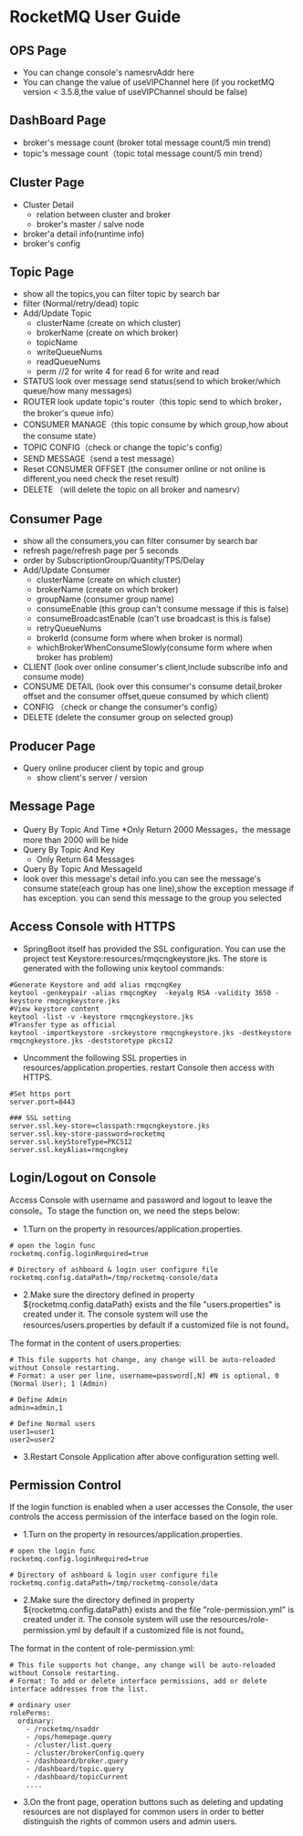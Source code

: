 # RocketMQ User Guide

## OPS Page
* You can change console's namesrvAddr here
* You can change the value of useVIPChannel  here (if you rocketMQ version < 3.5.8,the value of useVIPChannel should be false)

## DashBoard Page
* broker's message count (broker total message count/5 min trend)
* topic's message count（topic total message count/5 min trend）

## Cluster Page
* Cluster Detail
    * relation between cluster and broker
    * broker's master / salve node
* broker'a detail info(runtime info)
* broker's config

## Topic Page
* show all the topics,you can filter topic by search bar
* filter (Normal/retry/dead) topic 
* Add/Update Topic
    * clusterName (create on which cluster)
    * brokerName (create on which broker)
    * topicName 
    * writeQueueNums  
    * readQueueNums  
    * perm //2 for write 4 for read 6 for write and read
* STATUS look over message send status(send to which broker/which queue/how many messages) 
* ROUTER look update topic's router（this topic send to which broker，the broker's queue info）
* CONSUMER MANAGE（this topic consume by which group,how about the consume state）
* TOPIC CONFIG（check or change the topic's config）
* SEND MESSAGE（send a test message）
* Reset CONSUMER OFFSET (the consumer online or not online is different,you need check the reset result)
* DELETE （will delete the topic on all broker and namesrv）

## Consumer Page
* show all the consumers,you can filter consumer by search bar
* refresh page/refresh page per 5 seconds
* order by SubscriptionGroup/Quantity/TPS/Delay
* Add/Update Consumer
    * clusterName (create on which cluster)
    * brokerName (create on which broker)
    * groupName  (consumer group name)
    * consumeEnable (this group can't consume message if this is false)
    * consumeBroadcastEnable (can't use broadcast is this is false)
    * retryQueueNums 
    * brokerId (consume form where when broker is normal)
    * whichBrokerWhenConsumeSlowly(consume form where when broker has problem)
* CLIENT (look over online consumer's client,include subscribe info and consume mode)
* CONSUME DETAIL (look over this consumer's consume detail,broker offset and the consumer offset,queue consumed by which client)
* CONFIG （check or change the consumer's config）
* DELETE (delete the consumer group on selected group)

## Producer Page
* Query online producer client by topic and group
    * show client's server / version
    
## Message Page
* Query By Topic And Time
    *Only Return 2000 Messages，the message more than 2000 will be hide
* Query By Topic And Key
    * Only Return 64 Messages
* Query By Topic And MessageId
* look over this message's detail info.you can see the message's consume state(each group has one line),show the exception message if has exception.
you can send this message to the group you selected


## Access Console with HTTPS
* SpringBoot itself has provided the SSL configuration. You can use the project test Keystore:resources/rmqcngkeystore.jks. The store is generated with the following unix keytool commands:
```
#Generate Keystore and add alias rmqcngKey
keytool -genkeypair -alias rmqcngKey  -keyalg RSA -validity 3650 -keystore rmqcngkeystore.jks 
#View keystore content
keytool -list -v -keystore rmqcngkeystore.jks 
#Transfer type as official 
keytool -importkeystore -srckeystore rmqcngkeystore.jks -destkeystore rmqcngkeystore.jks -deststoretype pkcs12 
```

* Uncomment the following SSL properties in resources/application.properties. restart Console then access with HTTPS.

```
#Set https port
server.port=8443

### SSL setting
server.ssl.key-store=classpath:rmqcngkeystore.jks
server.ssl.key-store-password=rocketmq
server.ssl.keyStoreType=PKCS12
server.ssl.keyAlias=rmqcngkey
```

## Login/Logout on Console
Access Console with username and password and logout to leave the console。To stage the function on, we need the steps below:

* 1.Turn on the property in resources/application.properties.
```$xslt
# open the login func
rocketmq.config.loginRequired=true

# Directory of ashboard & login user configure file 
rocketmq.config.dataPath=/tmp/rocketmq-console/data
```
* 2.Make sure the directory defined in property ${rocketmq.config.dataPath} exists and the file "users.properties" is created under it. 
The console system will use the resources/users.properties by default if a customized file is not found。

The format in the content of users.properties:
```$xslt
# This file supports hot change, any change will be auto-reloaded without Console restarting.
# Format: a user per line, username=password[,N] #N is optional, 0 (Normal User); 1 (Admin)

# Define Admin
admin=admin,1

# Define Normal users
user1=user1
user2=user2
```
* 3.Restart Console Application after above configuration setting well.  


## Permission Control
If the login function is enabled when a user accesses the Console, the user controls the access permission of the interface based on the login role.

* 1.Turn on the property in resources/application.properties.
```$xslt
# open the login func
rocketmq.config.loginRequired=true

# Directory of ashboard & login user configure file 
rocketmq.config.dataPath=/tmp/rocketmq-console/data
```
* 2.Make sure the directory defined in property ${rocketmq.config.dataPath} exists and the file "role-permission.yml" is created under it. 
The console system will use the resources/role-permission.yml by default if a customized file is not found。

The format in the content of role-permission.yml:
```$xslt
# This file supports hot change, any change will be auto-reloaded without Console restarting.
# Format: To add or delete interface permissions, add or delete interface addresses from the list.

# ordinary user
rolePerms:
  ordinary:
    - /rocketmq/nsaddr
    - /ops/homepage.query
    - /cluster/list.query
    - /cluster/brokerConfig.query
    - /dashboard/broker.query
    - /dashboard/topic.query
    - /dashboard/topicCurrent
    ....
```
* 3.On the front page, operation buttons such as deleting and updating resources are not displayed for common users in order to better distinguish the rights of common users and admin users.